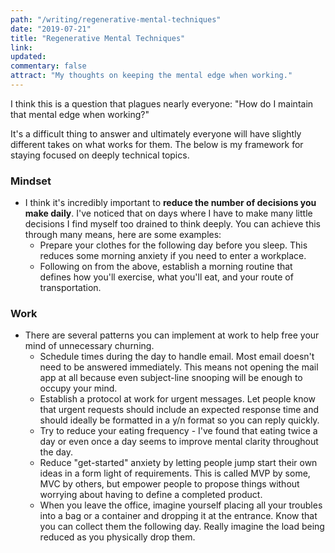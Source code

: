 ```yaml
---
path: "/writing/regenerative-mental-techniques"
date: "2019-07-21"
title: "Regenerative Mental Techniques"
link: 
updated:
commentary: false
attract: "My thoughts on keeping the mental edge when working."
---
```

I think this is a question that plagues nearly everyone: "How do I maintain that mental edge when working?"

It's a difficult thing to answer and ultimately everyone will have slightly different takes on what works for them.  The below is my framework for staying focused on deeply technical topics.

### Mindset
* I think it's incredibly important to **reduce the number of decisions you make
  daily**.  I've noticed that on days where I have to make many little decisions
  I find myself too drained to think deeply.  You can achieve this through many
  means, here are some examples:
  * Prepare your clothes for the following day before you sleep.  This reduces
    some morning anxiety if you need to enter a workplace.
  * Following on from the above, establish a morning routine that defines how
    you'll exercise, what you'll eat, and your route of transportation.

### Work
* There are several patterns you can implement at work to help free your mind of
  unnecessary churning.
  * Schedule times during the day to handle email.  Most email doesn't need to
    be answered immediately.  This means not opening the mail app at all because
    even subject-line snooping will be enough to occupy your mind.
  * Establish a protocol at work for urgent messages.  Let people know that
    urgent requests should include an expected response time and should ideally
    be formatted in a y/n format so you can reply quickly.  
  * Try to reduce your eating frequency - I've found that eating twice a day or
    even once a day seems to improve mental clarity throughout the day.
  * Reduce "get-started" anxiety by letting people jump start their own ideas
    in a form light of requirements.  This is called MVP by some, MVC by others,
    but empower people to propose things without worrying about having to
    define a completed product.
  * When you leave the office, imagine yourself placing all your troubles into a
    bag or a container and dropping it at the entrance.  Know that you can
    collect them the following day.  Really imagine the load being reduced as
    you physically drop them.
